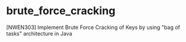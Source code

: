 # brute_force_cracking
[NWEN303] Implement Brute Force Cracking of Keys by using "bag of tasks" architecture in Java
